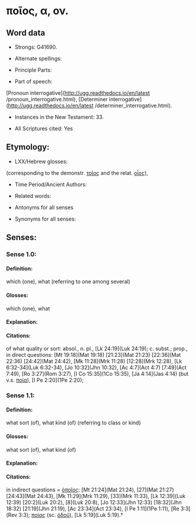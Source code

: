 # ποῖος, α, ον.

<!-- Status: S2=NeedsReview -->
<!-- Lexica used for edits: BDAG, FFM, LN, A-S -->

## Word data

* Strongs: G41690.

* Alternate spellings:



* Principle Parts: 


* Part of speech: 

[Pronoun interrogative](http://ugg.readthedocs.io/en/latest
/pronoun_interrogative.html),
[Determiner interrogative](http://ugg.readthedocs.io/en/latest
/determiner_interrogative.html).

* Instances in the New Testament: 33.

* All Scriptures cited: Yes

## Etymology: 


* LXX/Hebrew glosses: 

(corresponding to the demonstr. [τοῖος]() and the relat. [οἷος]()),

* Time Period/Ancient Authors: 


* Related words: 

* Antonyms for all senses

* Synonyms for all senses: 


## Senses: 


### Sense  1.0: 

#### Definition: 

which (one), what (referring to one among several)

#### Glosses:

which (one), what

#### Explanation:


#### Citations: 

of what quality or sort: absol., n. pl., [Lk 24:19](Luk 24:19); c. subst.; prop., in direct questions: [Mt 19:18](Mat 19:18) [21:23](Mat 21:23) [22:36](Mat 22:36) [24:42](Mat 24:42), [Mk 11:28](Mrk 11:28) [12:28](Mrk 12:28), [Lk 6:32-34](Luk 6:32-34), [Jo 10:32](Jhn 10:32), [Ac 4:7](Act 4:7) [7:49](Act 7:49), [Ro 3:27](Rom 3:27), [I Co 15:35](1Co 15:35), [Ja 4:14](Jas 4:14) (but v.s. [ποία]()), [I Pe 2:20](1Pe 2:20);

### Sense  1.1: 

#### Definition: 

what sort (of), what kind (of) (referring to class or kind)

#### Glosses:

what sort (of), what kind (of)

#### Explanation:


#### Citations: 

in indirect questions = [ὁποῖος](): [Mt 21:24](Mat 21:24), [27](Mat 21:27) [24:43](Mat 24:43), [Mk 11:29](Mrk 11:29), [33](Mrk 11:33), [Lk 12:39](Luk 12:39) [20:2](Luk 20:2), [8](Luk 20:8), [Jo 12:33](Jhn 12:33) [18:32](Jhn 18:32) [21:19](Jhn 21:19), [Ac 23:34](Act 23:34), [I Pe 1:11](1Pe 1:11), [Re 3:3](Rev 3:3); [ποίας]() (sc. [ὁδοῦ]()), [Lk 5:19](Luk 5:19).†